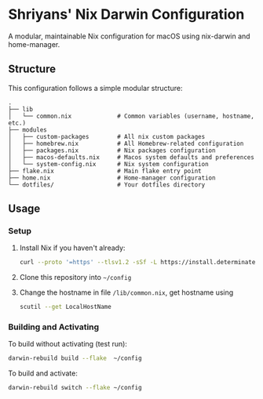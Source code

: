 # Shriyans' Nix Darwin Configuration

A modular, maintainable Nix configuration for macOS using nix-darwin and home-manager.

## Structure

This configuration follows a simple modular structure:

```
.
├── lib
│   └── common.nix             # Common variables (username, hostname, etc.)
├── modules
│   ├── custom-packages        # All nix custom packages
│   ├── homebrew.nix           # All Homebrew-related configuration
│   ├── packages.nix           # Nix packages configuration
│   ├── macos-defaults.nix     # Macos system defaults and preferences
│   └── system-config.nix      # Nix system configuration
├── flake.nix                  # Main flake entry point
├── home.nix                   # Home-manager configuration
└── dotfiles/                  # Your dotfiles directory
```

## Usage

### Setup

1. Install Nix if you haven't already:
   ```bash
   curl --proto '=https' --tlsv1.2 -sSf -L https://install.determinate.systems/nix | sh -s -- install
   ```

2. Clone this repository into `~/config`

3. Change the hostname in file `/lib/common.nix`, get hostname using
   ```bash
   scutil --get LocalHostName
   ```

### Building and Activating

To build without activating (test run):
```bash
darwin-rebuild build --flake  ~/config
```

To build and activate:
```bash
darwin-rebuild switch --flake ~/config
```
